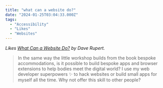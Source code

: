 ```yaml
---
title: "what can a website do?"
date: "2024-01-25T03:04:33.000Z"
tags: 
  - "Accessibility"
  - "Likes"
  - "Websites"
---
```


_Likes [What Can a Website Do?](https://daverupert.com/2024/01/what-can-a-website-do/) by Dave Rupert._

> In the same way the little workshop builds from the book bespoke accommodations, is it possible to build bespoke apps and browser extensions to help bodies meet the digital world? I use my web developer superpowers ✨ to hack websites or build small apps for myself all the time. Why not offer this skill to other people?
